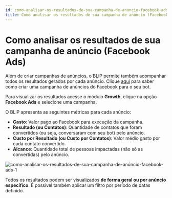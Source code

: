 ```yaml
---
id: como-analisar-os-resultados-de-sua-campanha-de-anuncio-facebook-ads
title: Como analisar os resultados de sua campanha de anúncio (Facebook Ads)
---
```


# Como analisar os resultados de sua campanha de anúncio (Facebook Ads)

Além de criar campanhas de anúncios, o BLiP permite também acompanhar todos os resultados gerados por cada anúncio. Clique [aqui](https://help.blip.ai/hc/pt-br/articles/360018290172-Criando-uma-campanha-de-an%C3%BAncio-Facebook-Ads-para-o-seu-bot) para saber como criar uma campanha de anúncios do Facebook para o seu bot.

Para visualizar os resultados acesse o módulo **Growth**, clique na opção **Facebook Ads** e selecione uma campanha.

O BLiP apresenta as seguintes métricas para cada anúncio:

* **Gasto**: Valor pago ao Facebook para execução da campanha.
* **Resultado (ou Contatos)**: Quantidade de contatos que foram convertidos (ou seja, conversaram com seu bot) pelo anúncio.
* **Custo por Resultado (ou Custo por Contatos)**: Valor médio gasto por cada contato convertido.
* **Alcance**: Quantidade total de pessoas impactadas (não só as convertidas) pelo anúncio. 

![como-analisar-os-resultados-de-sua-campanha-de-anúncio-facebook-ads-1](/images/como-analisar-os-resultados-de-sua-campanha-de-anúncio-facebook-ads.png)

Todos os resultados podem ser visualizados **de forma geral ou por anúncio específico**. É possível também aplicar um filtro por período de datas definido.